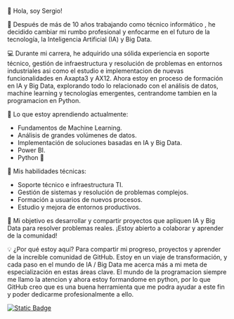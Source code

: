 👋 Hola, soy Sergio!

🚀 Después de más de 10 años trabajando como técnico informático , he decidido cambiar mi rumbo profesional y enfocarme en el futuro de la tecnología, la Inteligencia Artificial (IA) y Big Data.

💻 Durante mi carrera, he adquirido una sólida experiencia en soporte técnico, gestión de infraestructura y resolución de problemas en entornos industriales asi como el estudio e implementacion de nuevas funcionalidades en Axapta3 y AX12. 
Ahora estoy en proceso de formación en IA y Big Data, explorando todo lo relacionado con el análisis de datos, machine learning y tecnologías emergentes, centrandome tambien en la programacion en Python.

🌱 Lo que estoy aprendiendo actualmente:

- Fundamentos de Machine Learning.
- Análisis de grandes volúmenes de datos.
- Implementación de soluciones basadas en IA y Big Data.
- Power BI.
- Python 🐍

🔧 Mis habilidades técnicas:

- Soporte técnico e infraestructura TI.
- Gestión de sistemas y resolución de problemas complejos.
- Formación a usuarios de nuevos procesos.
- Estudio y mejora de entornos productivos.

🎯 Mi objetivo es desarrollar y compartir proyectos que apliquen IA y Big Data para resolver problemas reales. 
¡Estoy abierto a colaborar y aprender de la comunidad!

💡 ¿Por qué estoy aquí?
Para compartir mi progreso, proyectos y aprender de la increíble comunidad de GitHub. 
Estoy en un viaje de transformación, y cada paso en el mundo de IA / Big Data me acerca más a mi meta de especialización en estas áreas clave.
El mundo de la programacion siempre me llamo la atencion y ahora estoy formandome en python, por lo que GitHub creo que es una buena herramienta que me podra ayudar a este fin y poder dedicarme profesionalmente a ello.

[![Static Badge](https://img.shields.io/badge/email%20-%20red?logo=gmail&logoColor=white)](mailto:s.rodrigueznavarro@gmail.com)

<!--
![Python](https://img.shields.io/badge/Python-FFD43B?style=for-the-badge&logo=python&logoColor=306998)
📧 Contacto
# 📊 GitHub Stats:
![](https://github-readme-stats.vercel.app/api?username=mrkeko87&theme=dark&hide_border=false&include_all_commits=true&count_private=false)<br/>
![](https://github-readme-streak-stats.herokuapp.com/?user=mrkeko87&theme=dark&hide_border=false)<br/>
![](https://github-readme-stats.vercel.app/api/top-langs/?username=mrkeko87&theme=dark&hide_border=false&include_all_commits=true&count_private=false&layout=compact)

## 🏆 GitHub Trophies
![](https://github-profile-trophy.vercel.app/?username=mrkeko87&theme=radical&no-frame=false&no-bg=true&margin-w=4)

### 🔝 Top Contributed Repo
![](https://github-contributor-stats.vercel.app/api?username=mrkeko87&limit=5&theme=dark&combine_all_yearly_contributions=true)

---
[![](https://visitcount.itsvg.in/api?id=mrkeko87&icon=0&color=0)](https://visitcount.itsvg.in)

 Proudly created with GPRM ( https://gprm.itsvg.in ) -->
